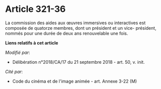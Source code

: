 # Article 321-36

La commission des aides aux œuvres immersives ou interactives est composée de quatorze membres, dont un président et un vice-
président, nommés pour une durée de deux ans renouvelable une fois.

**Liens relatifs à cet article**

_Modifié par_:

  - Délibération n°2018/CA/17 du 21 septembre 2018 - art. 50, v. init.

_Cité par_:

  - Code du cinéma et de l'image animée - art. Annexe 3-22 (M)
